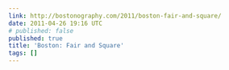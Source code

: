 ```yaml
---
link: http://bostonography.com/2011/boston-fair-and-square/
date: 2011-04-26 19:16 UTC
# published: false
published: true
title: 'Boston: Fair and Square'
tags: []
---
```



